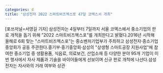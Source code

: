 ```yaml
---
categories: d
title: "삼성전자 2022 스마트비즈엑스포 47일 코엑스서 개최"
---
```

[포쓰저널=서영길 기자] 삼성전자는 4일부터 7일까지 서울 코엑스에서 중소기업의 판로 개척을 돕기 위해 "2022 스마트비즈엑스포"를 개최한다고 밝혔다.2016년 시작해 올해로 6회 맞는 "스마트비즈엑스포"는 중소벤처기업부가 주최하고 삼성전자·중소기업중앙회가 공동 주관한다.중기부·중기중앙회·삼성의 "상생형 스마트공장 지원사업"에 참여한 중소기업 중 생활용품, 식음료, 의료보건, 산업소재 등 다양한 분야 95개 기업이 이번 행사에서 자사 제품과 기술을 바이어들에게 선보이며 신규 판로 개척에 나선다.삼성전자는 자사와의 거래 여부와 상관